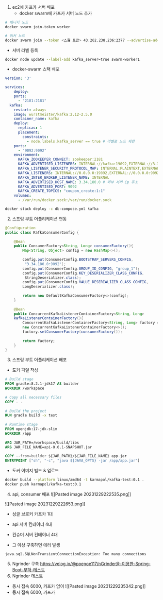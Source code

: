 1. ec2에 카프카 서버 배포
   - docker swarm에 카프카 서버 노드 추가
```bash
# 매니저 노드
docker swarm join-token worker
```

```bash
# 워커 노드
docker swarm join --token <스웜 토큰> 43.202.238.236:2377 --advertise-addr 3.34.180.0
```
   - 서버 라벨 등록
```bash
docker node update --label-add kafka_server=true swarm-worker1
```
- docker-swarm 스택 배포
```yml
version: '3'

services:
    deploy:
    ports:
      - "2181:2181"
  kafka:
    restart: always
    image: wurstmeister/kafka:2.12-2.5.0
    container_name: kafka
    deploy:
      replicas: 1
      placement:
        constraints:
          - node.labels.kafka_server == true # 라벨로 노드 제한
    ports:
      - "9092:9092"
    environment:
      KAFKA_ZOOKEEPER_CONNECT: zookeeper:2181
      KAFKA_ADVERTISED_LISTENERS: INTERNAL://kafka:19092,EXTERNAL://3.34.180.0:9092
      KAFKA_LISTENER_SECURITY_PROTOCOL_MAP: INTERNAL:PLAINTEXT,EXTERNAL:PLAINTEXT
      KAFKA_LISTENERS: INTERNAL://0.0.0.0:19092,EXTERNAL://0.0.0.0:9092
      KAFKA_INTER_BROKER_LISTENER_NAME: INTERNAL
      KAFKA_ADVERTISED_HOST_NAME: 3.34.180.0 # 외부 서버 ip 주소
      KAFKA_ADVERTISED_PORT: 9092
      KAFKA_CREATE_TOPICS: "coupon_create:1:1"
    volumes:
      - /var/run/docker.sock:/var/run/docker.sock
```

```bash
docker stack deploy -c db-compose.yml kafka
```

2. 스프링 부트 어플리케이션 연동
```java
@Configuration  
public class KafkaConsumerConfig {  
  
	@Bean  
	public ConsumerFactory<String, Long> consumerFactory(){  
		Map<String, Object> config = new HashMap<>();  
		  
		config.put(ConsumerConfig.BOOTSTRAP_SERVERS_CONFIG,
		 "3.34.180.0:9092");  
		config.put(ConsumerConfig.GROUP_ID_CONFIG, "group_1");  
		config.put(ConsumerConfig.KEY_DESERIALIZER_CLASS_CONFIG,
		 StringDeserializer.class);  
		config.put(ConsumerConfig.VALUE_DESERIALIZER_CLASS_CONFIG, 
		LongDeserializer.class);  
		  
		return new DefaultKafkaConsumerFactory<>(config);  
	}  
	  
	@Bean  
	public ConcurrentKafkaListenerContainerFactory<String, Long> 
	kafkaListenerContainerFactory(){  
		ConcurrentKafkaListenerContainerFactory<String, Long> factory = 
		new ConcurrentKafkaListenerContainerFactory<>();  
		factory.setConsumerFactory(consumerFactory());  
	  
		return factory;  
	}  
}
```

3. 스프링 부트 어플리케이션 배포
- 도커 파일 작성
```DockerFile
# Build stage  
FROM gradle:8.2.1-jdk17 AS builder  
WORKDIR /workspace  
  
# Copy all necessary files  
COPY . .  
  
# Build the project  
RUN gradle build -x test  
  
# Runtime stage  
FROM openjdk:17-jdk-slim  
WORKDIR /app  
  
ARG JAR_PATH=/workspace/build/libs  
ARG JAR_FILE_NAME=api-0.0.1-SNAPSHOT.jar  
  
COPY --from=builder ${JAR_PATH}/${JAR_FILE_NAME} app.jar  
ENTRYPOINT ["sh", "-c", "java ${JAVA_OPTS} -jar /app/app.jar"]
```
- 도커 이미지 빌드 & 업로드
```bash
docker build --platform linux/amd64 -t karmapol/kafka-test:0.1 .
docker push karmapol/kafka-test:0.1
```
4. api, consumer 배포
![[Pasted image 20231229222535.png]]

![[Pasted image 20231229222653.png]]
- 싱글 브로커 카프카 1대
- api 서버 컨테이너 4대
- 컨슈머 서버 컨테이너 4대

- 그 이상 구축하면 에러 발생
```
java.sql.SQLNonTransientConnectionException: Too many connections
```
5. Ngrinder 구축 
https://velog.io/@poepoe117/nGrinder을-이용한-Spring-Boot-부하-테스트
6. Ngrinder 테스트
- 동시 접속 6000, 카프카 없이
![[Pasted image 20231229235342.png]]
- 동시 접속 6000, 카프카

